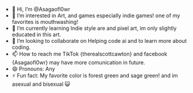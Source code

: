 - 👋 Hi, I’m @Asagaofl0wr
- 👀 I’m interested in Art, and games especially indie games! one of my favorites is mouthwashing!
- 🌱 I’m currently learning Indie style are and pixel art, im only slightly educated in this art.
- 💞️ I’m looking to collaborate on Helping code ai and to learn more about coding.
- 📫 How to reach me TikTok {therealscottcawton} and facebook {Asagaofl0wr} may have more comunication in future.
- 😄 Pronouns: Any
- ⚡ Fun fact: My favorite color is forest green and sage green! and im asexual and bisexual 😺

<!---
Asagaofl0wr/Asagaofl0wr is a ✨ special ✨ repository because its `README.md` (this file) appears on your GitHub profile.
You can click the Preview link to take a look at your changes.
--->
